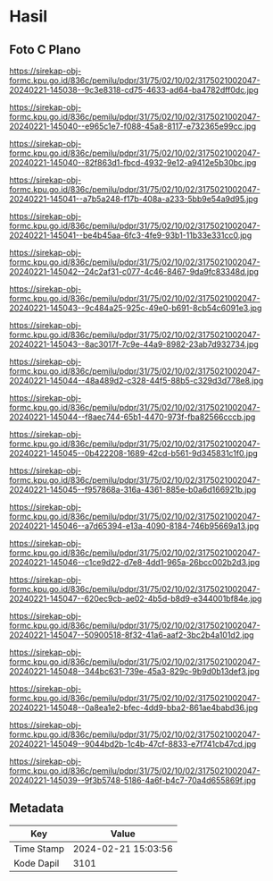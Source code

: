 # Hasil

## Foto C Plano

https://sirekap-obj-formc.kpu.go.id/836c/pemilu/pdpr/31/75/02/10/02/3175021002047-20240221-145038--9c3e8318-cd75-4633-ad64-ba4782dff0dc.jpg

https://sirekap-obj-formc.kpu.go.id/836c/pemilu/pdpr/31/75/02/10/02/3175021002047-20240221-145040--e965c1e7-f088-45a8-8117-e732365e99cc.jpg

https://sirekap-obj-formc.kpu.go.id/836c/pemilu/pdpr/31/75/02/10/02/3175021002047-20240221-145040--82f863d1-fbcd-4932-9e12-a9412e5b30bc.jpg

https://sirekap-obj-formc.kpu.go.id/836c/pemilu/pdpr/31/75/02/10/02/3175021002047-20240221-145041--a7b5a248-f17b-408a-a233-5bb9e54a9d95.jpg

https://sirekap-obj-formc.kpu.go.id/836c/pemilu/pdpr/31/75/02/10/02/3175021002047-20240221-145041--be4b45aa-6fc3-4fe9-93b1-11b33e331cc0.jpg

https://sirekap-obj-formc.kpu.go.id/836c/pemilu/pdpr/31/75/02/10/02/3175021002047-20240221-145042--24c2af31-c077-4c46-8467-9da9fc83348d.jpg

https://sirekap-obj-formc.kpu.go.id/836c/pemilu/pdpr/31/75/02/10/02/3175021002047-20240221-145043--9c484a25-925c-49e0-b691-8cb54c6091e3.jpg

https://sirekap-obj-formc.kpu.go.id/836c/pemilu/pdpr/31/75/02/10/02/3175021002047-20240221-145043--8ac3017f-7c9e-44a9-8982-23ab7d932734.jpg

https://sirekap-obj-formc.kpu.go.id/836c/pemilu/pdpr/31/75/02/10/02/3175021002047-20240221-145044--48a489d2-c328-44f5-88b5-c329d3d778e8.jpg

https://sirekap-obj-formc.kpu.go.id/836c/pemilu/pdpr/31/75/02/10/02/3175021002047-20240221-145044--f8aec744-65b1-4470-973f-fba82566cccb.jpg

https://sirekap-obj-formc.kpu.go.id/836c/pemilu/pdpr/31/75/02/10/02/3175021002047-20240221-145045--0b422208-1689-42cd-b561-9d345831c1f0.jpg

https://sirekap-obj-formc.kpu.go.id/836c/pemilu/pdpr/31/75/02/10/02/3175021002047-20240221-145045--f957868a-316a-4361-885e-b0a6d166921b.jpg

https://sirekap-obj-formc.kpu.go.id/836c/pemilu/pdpr/31/75/02/10/02/3175021002047-20240221-145046--a7d65394-e13a-4090-8184-746b95669a13.jpg

https://sirekap-obj-formc.kpu.go.id/836c/pemilu/pdpr/31/75/02/10/02/3175021002047-20240221-145046--c1ce9d22-d7e8-4dd1-965a-26bcc002b2d3.jpg

https://sirekap-obj-formc.kpu.go.id/836c/pemilu/pdpr/31/75/02/10/02/3175021002047-20240221-145047--620ec9cb-ae02-4b5d-b8d9-e344001bf84e.jpg

https://sirekap-obj-formc.kpu.go.id/836c/pemilu/pdpr/31/75/02/10/02/3175021002047-20240221-145047--50900518-8f32-41a6-aaf2-3bc2b4a101d2.jpg

https://sirekap-obj-formc.kpu.go.id/836c/pemilu/pdpr/31/75/02/10/02/3175021002047-20240221-145048--344bc631-739e-45a3-829c-9b9d0b13def3.jpg

https://sirekap-obj-formc.kpu.go.id/836c/pemilu/pdpr/31/75/02/10/02/3175021002047-20240221-145048--0a8ea1e2-bfec-4dd9-bba2-861ae4babd36.jpg

https://sirekap-obj-formc.kpu.go.id/836c/pemilu/pdpr/31/75/02/10/02/3175021002047-20240221-145049--9044bd2b-1c4b-47cf-8833-e7f741cb47cd.jpg

https://sirekap-obj-formc.kpu.go.id/836c/pemilu/pdpr/31/75/02/10/02/3175021002047-20240221-145039--9f3b5748-5186-4a6f-b4c7-70a4d655869f.jpg


## Metadata

| Key        | Value               |
| ---------- | ------------------- |
| Time Stamp | 2024-02-21 15:03:56 |
| Kode Dapil | 3101                |



